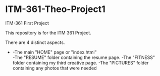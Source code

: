 # ITM-361-Theo-Project1
ITM-361 First Project

This repository is for the ITM 361 Project.

There are 4 distinct aspects.

<ul>
<li>-The main "HOME" page or "index.html"</li>
-The "RESUME" folder containing the resume page.
-The "FITNESS" folder containing my third creative page.
-The "PICTURES" folder containing any photos that were needed 
